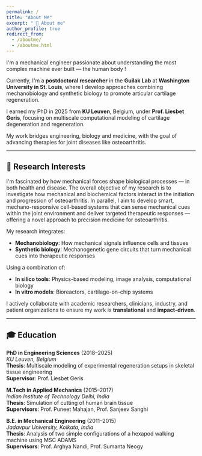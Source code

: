 ```yaml
---
permalink: /
title: "About Me"
excerpt: " 👋 About me"
author_profile: true
redirect_from: 
  - /aboutme/
  - /aboutme.html
---
```



I'm a mechanical engineer passionate about understanding the most complex machine ever built — the human body !

Currently, I'm a **postdoctoral researcher** in the **Guilak Lab** at **Washington University in St. Louis**, where I develop approaches combining mechanobiology and synthetic biology to promote articular cartilage regeneration.

I earned my PhD in 2025 from **KU Leuven**, Belgium, under **Prof. Liesbet Geris**, focusing on multiscale computational modeling of cartilage degeneration and regeneration.

My work bridges engineering, biology and medicine, with the goal of advancing therapies for joint diseases like osteoarthritis.

---

## 🔬 Research Interests

I'm fascinated by how mechanical forces shape biological processes — in both health and disease. The overall objective of my research is to investigate how mechanical and biochemical factors interact in the initiation and progression of osteoarthritis. In parallel, I aim to develop smart, mechano-responsive cell-based systems that can sense mechanical cues within the joint environment and deliver targeted therapeutic responses — offering a novel approach to precision medicine for osteoarthritis.

My research integrates:

- **Mechanobiology**: How mechanical signals influence cells and tissues
- **Synthetic biology**: Mechanogenetic gene circuits that turn mechanical cues into therapeutic responses

Using a combination of:  
- **In silico tools**: Physics-based modeling, image analysis, computational biology  
- **In vitro models**: Bioreactors, cartilage-on-chip systems   

I actively collaborate with academic researchers, clinicians, industry, and patient organizations to ensure my work is **translational** and **impact-driven**.

---

## 🎓 Education

**PhD in Engineering Sciences** (2018–2025)  
*KU Leuven, Belgium*  
**Thesis**: Multiscale modeling of experimental regeneration setups in skeletal tissue engineering  
**Supervisor**: Prof. Liesbet Geris

**M.Tech in Applied Mechanics** (2015–2017)  
*Indian Institute of Technology Delhi, India*   
**Thesis**: Simulation of cutting of human brain tissue  
**Supervisors**: Prof. Puneet Mahajan, Prof. Sanjeev Sanghi

**B.E. in Mechanical Engineering** (2011–2015)  
*Jadavpur University, Kolkata, India*  
**Thesis**: Analysis of two simple configurations of a hexapod walking machine using MSC ADAMS  
**Supervisors**: Prof. Arghya Nandi, Prof. Sumanta Neogy



